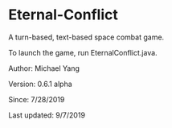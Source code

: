 # Eternal-Conflict
A turn-based, text-based space combat game.

To launch the game, run EternalConflict.java.

Author: Michael Yang

Version: 0.6.1 alpha

Since: 7/28/2019

Last updated: 9/7/2019
